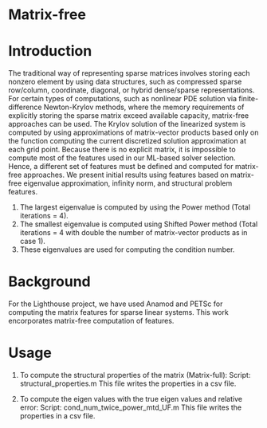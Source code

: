 # Matrix-free
# Introduction
The traditional way of representing sparse matrices involves storing each nonzero element by using data structures, such as compressed sparse row/column, coordinate, diagonal, or hybrid dense/sparse representations. For certain types of computations, such as nonlinear PDE solution via finite-difference Newton-Krylov methods, where the memory requirements of explicitly storing the sparse matrix exceed available capacity, matrix-free approaches can be used. The Krylov solution of the linearized system is computed by using approximations of matrix-vector products based only on the function computing the current discretized solution approximation at each grid point. Because there is no explicit matrix, it is impossible to compute most of the features used in our ML-based solver selection. Hence, a different set of features must be defined and computed for matrix-free approaches. We present initial results using features based on matrix-free eigenvalue approximation, infinity norm, and structural problem features.
1. The largest eigenvalue is computed by using the Power method (Total iterations = 4).
2. The smallest eigenvalue is computed using Shifted Power method (Total iterations = 4 with double the number of matrix-vector products as in case 1). 
3. These eigenvalues are used for computing the condition number.
 
 # Background
For the Lighthouse project, we have used Anamod and PETSc for computing the matrix features for sparse linear systems. This work encorporates matrix-free computation of features.

# Usage
1. To compute the structural properties of the matrix (Matrix-full):
Script: structural_properties.m
This file writes the properties in a csv file.

2. To compute the eigen values with the true eigen values and relative error: 
Script: cond_num_twice_power_mtd_UF.m 
This file writes the properties in a csv file.



